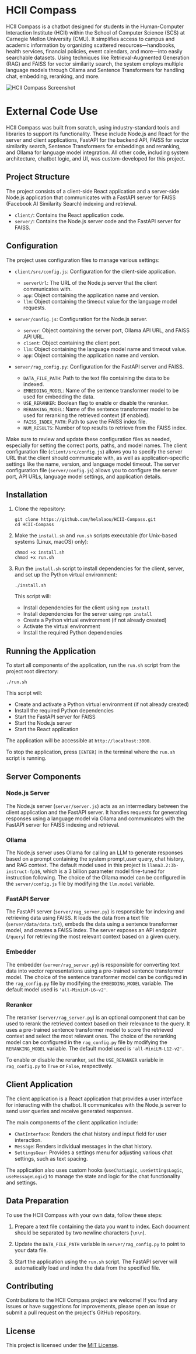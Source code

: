 # HCII Compass

HCII Compass is a chatbot designed for students in the Human-Computer Interaction Institute (HCII) within the School of Computer Science (SCS) at Carnegie Mellon University (CMU). It simplifies access to campus and academic information by organizing scattered resources—handbooks, health services, financial policies, event calendars, and more—into easily searchable datasets. Using techniques like Retrieval-Augmented Generation (RAG) and FAISS for vector similarity search, the system employs multiple language models through Ollama and Sentence Transformers for handling chat, embedding, reranking, and more.

![HCII Compass Screenshot](https://i.ibb.co/hWj3yWd/Screenshot-2024-11-28-at-2-32-10-AM.png)


# External Code Use
HCII Compass was built from scratch, using industry-standard tools and libraries to support its functionality. These include Node.js and React for the server and client applications, FastAPI for the backend API, FAISS for vector similarity search, Sentence Transformers for embeddings and reranking, and Ollama for language model integration. All other code, including system architecture, chatbot logic, and UI, was custom-developed for this project.


## Project Structure

The project consists of a client-side React application and a server-side Node.js application that communicates with a FastAPI server for FAISS (Facebook AI Similarity Search) indexing and retrieval.

- `client/`: Contains the React application code.
- `server/`: Contains the Node.js server code and the FastAPI server for FAISS.

## Configuration

The project uses configuration files to manage various settings:

- `client/src/config.js`: Configuration for the client-side application.
  - `serverUrl`: The URL of the Node.js server that the client communicates with.
  - `app`: Object containing the application name and version.
  - `llm`: Object containing the timeout value for the language model requests.

- `server/config.js`: Configuration for the Node.js server.
  - `server`: Object containing the server port, Ollama API URL, and FAISS API URL.
  - `client`: Object containing the client port.
  - `llm`: Object containing the language model name and timeout value.
  - `app`: Object containing the application name and version.

- `server/rag_config.py`: Configuration for the FastAPI server and FAISS.
  - `DATA_FILE_PATH`: Path to the text file containing the data to be indexed.
  - `EMBEDDING_MODEL`: Name of the sentence transformer model to be used for embedding the data.
  - `USE_RERANKER`: Boolean flag to enable or disable the reranker.
  - `RERANKING_MODEL`: Name of the sentence transformer model to be used for reranking the retrieved context (if enabled).
  - `FAISS_INDEX_PATH`: Path to save the FAISS index file.
  - `NUM_RESULTS`: Number of top results to retrieve from the FAISS index.

Make sure to review and update these configuration files as needed, especially for setting the correct ports, paths, and model names. The client configuration file (`client/src/config.js`) allows you to specify the server URL that the client should communicate with, as well as application-specific settings like the name, version, and language model timeout. The server configuration file (`server/config.js`) allows you to configure the server port, API URLs, language model settings, and application details.

## Installation

1. Clone the repository:
   ```
   git clone https://github.com/helalaou/HCII-Compass.git
   cd HCII-Compass
   ```

2. Make the `install.sh` and `run.sh` scripts executable (for Unix-based systems (Linux, macOS) only):
     ```
     chmod +x install.sh
     chmod +x run.sh
     ```
3. Run the `install.sh` script to install dependencies for the client, server, and set up the Python virtual environment:
   ```
   ./install.sh
   ```

   This script will:
   - Install dependencies for the client using `npm install`
   - Install dependencies for the server using `npm install`
   - Create a Python virtual environment (if not already created)
   - Activate the virtual environment
   - Install the required Python dependencies

## Running the Application

To start all components of the application, run the `run.sh` script from the project root directory:

```
./run.sh
```

This script will:
   - Create and activate a Python virtual environment (if not already created)
   - Install the required Python dependencies
   - Start the FastAPI server for FAISS
   - Start the Node.js server
   - Start the React application

The application will be accessible at `http://localhost:3000`.

To stop the application, press `[ENTER]` in the terminal where the `run.sh` script is running.

## Server Components

### Node.js Server

The Node.js server (`server/server.js`) acts as an intermediary between the client application and the FastAPI server. It handles requests for generating responses using a language model via Ollama and communicates with the FastAPI server for FAISS indexing and retrieval.

### Ollama

The Node.js server uses Ollama for calling an LLM to generate responses based on a prompt containing the system prompt,user query, chat history, and RAG context. The default model used in this project is `llama3.2:3b-instruct-fp16`, which is a 3 billion parameter model fine-tuned for instruction following. The choice of the Ollama model can be configured in the `server/config.js` file by modifying the `llm.model` variable.

### FastAPI Server

The FastAPI server (`server/rag_server.py`) is responsible for indexing and retrieving data using FAISS. It loads the data from a text file (`server/data/data.txt`), embeds the data using a sentence transformer model, and creates a FAISS index. The server exposes an API endpoint (`/query`) for retrieving the most relevant context based on a given query.

### Embedder

The embedder (`server/rag_server.py`) is responsible for converting text data into vector representations using a pre-trained sentence transformer model. The choice of the sentence transformer model can be configured in the `rag_config.py` file by modifying the `EMBEDDING_MODEL` variable. The default model used is `'all-MiniLM-L6-v2'`.

### Reranker

The reranker (`server/rag_server.py`) is an optional component that can be used to rerank the retrieved context based on their relevance to the query. It uses a pre-trained sentence transformer model to score the retrieved context and select the most relevant ones. The choice of the reranking model can be configured in the `rag_config.py` file by modifying the `RERANKING_MODEL` variable. The default model used is `'all-MiniLM-L12-v2'`.

To enable or disable the reranker, set the `USE_RERANKER` variable in `rag_config.py` to `True` or `False`, respectively.

## Client Application

The client application is a React application that provides a user interface for interacting with the chatbot. It communicates with the Node.js server to send user queries and receive generated responses.

The main components of the client application include:

- `ChatInterface`: Renders the chat history and input field for user interaction.
- `Message`: Renders individual messages in the chat history.
- `SettingsGear`: Provides a settings menu for adjusting various chat settings, such as text spacing.

The application also uses custom hooks (`useChatLogic`, `useSettingsLogic`, `useMessageLogic`) to manage the state and logic for the chat functionality and settings.

## Data Preparation

To use the HCII Compass with your own data, follow these steps:

1. Prepare a text file containing the data you want to index. Each document should be separated by two newline characters (`\n\n`).

2. Update the `DATA_FILE_PATH` variable in `server/rag_config.py` to point to your data file.

3. Start the application using the `run.sh` script. The FastAPI server will automatically load and index the data from the specified file.

## Contributing

Contributions to the HCII Compass project are welcome! If you find any issues or have suggestions for improvements, please open an issue or submit a pull request on the project's GitHub repository.

## License

This project is licensed under the [MIT License](LICENSE).
